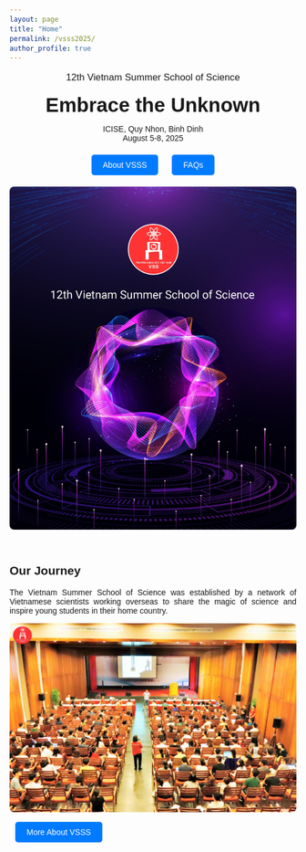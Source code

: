 ```yaml
---
layout: page
title: "Home"
permalink: /vsss2025/
author_profile: true
---
```


<style>
  .home-container {
    text-align: center;
    font-family: sans-serif;
  }
  .main-heading {
    font-size: 2.5em;
    text-align: center;
    margin-top: 0.5em;
    margin-bottom: 0.2em;
  }
  .sub-heading {
    font-size: 1.2em;
    margin-bottom: 0.5em;
  }
  .date-location {
    margin-bottom: 1.5em;
  }
  .nav-button {
    display: inline-block;
    padding: 10px 20px;
    margin: 0 10px 20px 10px;
    background-color: #007bff;
    color: white;
    text-decoration: none;
    border-radius: 5px;
    border: none;
    cursor: pointer;
    font-size: 1em;
  }
  .nav-button:hover {
    background-color: #0056b3;
  }
  .home-image {
    max-width: 100%;
    height: auto;
    border-radius: 8px;
    margin-bottom: 2em;
  }
  .section {
    margin: 2em 0;
    text-align: justify;
  }
  .section img {
     max-width: 100%;
     height: auto;
     border-radius: 8px;
  }
  .section-button {
     margin-top: 1em;
  }
  .section ul {
     list-style-position: inside;
     text-align: justify;
     margin-bottom: 1.5em;
  }
  .section li {
     margin-bottom: 0.75em;
  }
  .numbered-list {
     list-style: none;          /* Remove default numbering */
     counter-reset: my-counter; /* Initialize a counter */
  }
  .numbered-list li::before {
     counter-increment: my-counter; /* Increment the counter for each list item */
     content: "(" counter(my-counter) ") "; /* Display the counter with parentheses */
     margin-right: 5px;      /* Add some space after the number */
     margin-bottom: 1.5em;
  }
</style>

<div class="home-container">

  <p class="sub-heading">
     12th Vietnam Summer School of Science
  </p>
  <h1 class="main-heading">
     Embrace the Unknown
  </h1>
  <p class="date-location">
     ICISE, Quy Nhon, Binh Dinh<br>August 5-8, 2025
  </p>

  <div>
    <a href="/vsss2025/about-us/VSSS/" class="nav-button">About VSSS</a>
    <a href="/vsss2025/others/faqs/" class="nav-button">FAQs</a>
  </div>

  <img src="/_pages/2025/home/home.jpg" alt="12th Vietnam Summer School of Science" class="home-image">

  <div class="section">
    <h2>
         Our Journey
    </h2>
    <p>
         The Vietnam Summer School of Science was established by a network of Vietnamese scientists working overseas to share the magic of science and inspire young students in their home country.
    </p>
    <img src="/_pages/2025/home/ourjourney.jpeg" alt="Students and lecturers at a past VSSS event">
    <div class="section-button">
        <a href="/vsss2025/about-us/VSSS/" class="nav-button">More About VSSS</a>
    </div>
  </div>
</div>
